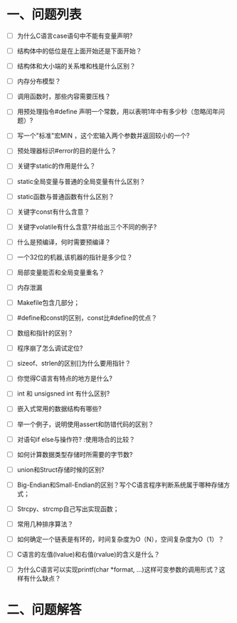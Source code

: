 # 一、问题列表

- [ ] 为什么C语言case语句中不能有变量声明?

- [ ] 结构体中的低位是在上面开始还是下面开始？

- [ ] 结构体和大小端的关系堆和栈是什么区别？

- [ ] 内存分布模型？

- [ ] 调用函数时，那些内容需要压栈？

- [ ] 用预处理指令#define 声明一个常数，用以表明1年中有多少秒（忽略闰年问题）?

- [ ] 写一个"标准"宏MIN ，这个宏输入两个参数并返回较小的一个?

- [ ] 预处理器标识#error的目的是什么？

- [ ] 关键字static的作用是什么？

- [ ] static全局变量与普通的全局变量有什么区别？

- [ ] static函数与普通函数有什么区别？

- [ ] 关键字const有什么含意？

- [ ] 关键字volatile有什么含意?并给出三个不同的例子?

- [ ] 什么是预编译，何时需要预编译？

- [ ] 一个32位的机器,该机器的指针是多少位？

- [ ] 局部变量能否和全局变量重名？

- [ ] 内存泄漏

- [ ] Makefile包含几部分；

- [ ] #define和const的区别，const比#define的优点？

- [ ] 数组和指针的区别？

- [ ] 程序崩了怎么调试定位?

- [ ] sizeof、strlen的区别[]为什么要用指针？

- [ ] 你觉得C语言有特点的地方是什么?

- [ ] int 和 unsigsned int 有什么区别?

- [ ] 嵌入式常用的数据结构有哪些?

- [ ] 举一个例子，说明使用assert和防错代码的区别？

- [ ] 对语句if else与操作符? :使用场合的比较？

- [ ] 如何计算数据类型存储时所需要的字节数?

- [ ] union和Struct存储时候的区别?

- [ ] Big-Endian和Small-Endian的区别？写个C语言程序判断系统属于哪种存储方式；

- [ ] Strcpy、strcmp自己写出实现函数；

- [ ] 常用几种排序算法？

- [ ] 如何确定一个链表是有环的，时间复杂度为O（N），空间复杂度为O（1）？

- [ ] C语言的左值(lvalue)和右值(rvalue)的含义是什么？

- [ ] 为什么C语言可以实现printf(char *format, ...)这样可变参数的调用形式？这样有什么缺点？

# 二、问题解答
